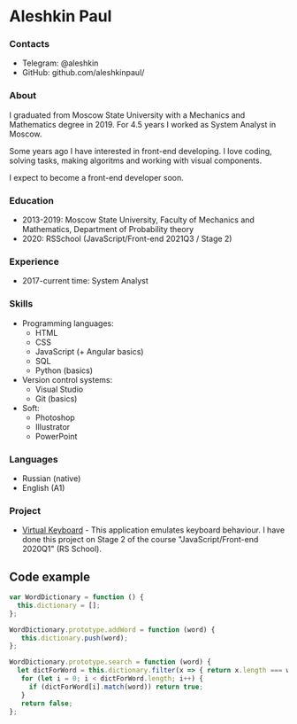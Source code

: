
# Aleshkin Paul

### Contacts
* Telegram: @aleshkin
* GitHub: github.com/aleshkinpaul/

### About
I graduated from Moscow State University with a Mechanics and Mathematics degree in 2019.
For 4.5 years I worked as System Analyst in Moscow.

Some years ago I have interested in front-end developing. I love coding, solving tasks, making algoritms and working with visual components.

I expect to become a front-end developer soon.

### Education
- 2013-2019: Moscow State University, Faculty of Mechanics and Mathematics, Department of Probability theory
- 2020: RSSchool (JavaScript/Front-end 2021Q3 / Stage 2)

### Experience
- 2017-current time: System Analyst

### Skills
- Programming languages:
	- HTML
	- CSS
	- JavaScript (+ Angular basics)
	- SQL
	- Python (basics)
- Version control systems:
	- Visual Studio
	- Git (basics)
- Soft:
	- Photoshop
	- Illustrator
	- PowerPoint

### Languages
- Russian (native)
- English (A1)

### Project
- [Virtual Keyboard](https://aleshkinpaul.github.io/virtual-keyboard/) - This application emulates keyboard behaviour. I have done this project on Stage 2 of the course "JavaScript/Front-end 2020Q1" (RS School).

## Code example
```js
var WordDictionary = function () {
  this.dictionary = [];
};

WordDictionary.prototype.addWord = function (word) {
   this.dictionary.push(word);
};

WordDictionary.prototype.search = function (word) {
  let dictForWord = this.dictionary.filter(x => { return x.length === word.length });
   for (let i = 0; i < dictForWord.length; i++) {
     if (dictForWord[i].match(word)) return true;
   }
   return false;
};
```